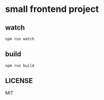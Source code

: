 # small frontend project

## watch

```shell
npm run watch
```

## build

```shell
npm run build
```

## LICENSE

MIT
